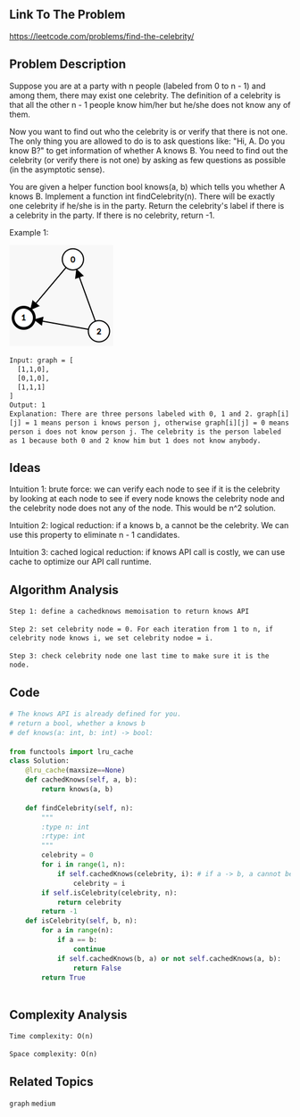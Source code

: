 ## Link To The Problem 
https://leetcode.com/problems/find-the-celebrity/

## Problem Description

Suppose you are at a party with n people (labeled from 0 to n - 1) and among them, there may exist one celebrity. The definition of a celebrity is that all the other n - 1 people know him/her but he/she does not know any of them.

Now you want to find out who the celebrity is or verify that there is not one. The only thing you are allowed to do is to ask questions like: "Hi, A. Do you know B?" to get information of whether A knows B. You need to find out the celebrity (or verify there is not one) by asking as few questions as possible (in the asymptotic sense).

You are given a helper function bool knows(a, b) which tells you whether A knows B. Implement a function int findCelebrity(n). There will be exactly one celebrity if he/she is in the party. Return the celebrity's label if there is a celebrity in the party. If there is no celebrity, return -1.

Example 1:

![277.image.png](../asset/277.image.png)


```
Input: graph = [
  [1,1,0],
  [0,1,0],
  [1,1,1]
]
Output: 1
Explanation: There are three persons labeled with 0, 1 and 2. graph[i][j] = 1 means person i knows person j, otherwise graph[i][j] = 0 means person i does not know person j. The celebrity is the person labeled as 1 because both 0 and 2 know him but 1 does not know anybody.
```
## Ideas

Intuition 1: brute force: we can verify each node to see if it is the celebrity by looking at each node
to see if every node knows the celebrity node and the celebrity node does not any of the node. This would be n^2 solution.

Intuition 2: logical reduction: if a knows b, a cannot be the celebrity. We can use this property to eliminate n - 1 candidates.

Intuition 3: cached logical reduction: if knows API call is costly, we can use cache to optimize our API call runtime.

## Algorithm Analysis
```
Step 1: define a cachedknows memoisation to return knows API 

Step 2: set celebrity node = 0. For each iteration from 1 to n, if celebrity node knows i, we set celebrity nodoe = i.

Step 3: check celebrity node one last time to make sure it is the node.
```
## Code
```py
# The knows API is already defined for you.
# return a bool, whether a knows b
# def knows(a: int, b: int) -> bool:

from functools import lru_cache
class Solution:
    @lru_cache(maxsize==None)
    def cachedKnows(self, a, b):
        return knows(a, b)
    
    def findCelebrity(self, n):
        """
        :type n: int
        :rtype: int
        """  
        celebrity = 0
        for i in range(1, n):
            if self.cachedKnows(celebrity, i): # if a -> b, a cannot be celebrity. Set a = b
                celebrity = i
        if self.isCelebrity(celebrity, n):
            return celebrity
        return -1
    def isCelebrity(self, b, n):
        for a in range(n):
            if a == b:
                continue
            if self.cachedKnows(b, a) or not self.cachedKnows(a, b):
                return False
        return True
        
```

## Complexity Analysis
```
Time complexity: O(n)

Space complexity: O(n)
```
## Related Topics
```graph``` ```medium```




